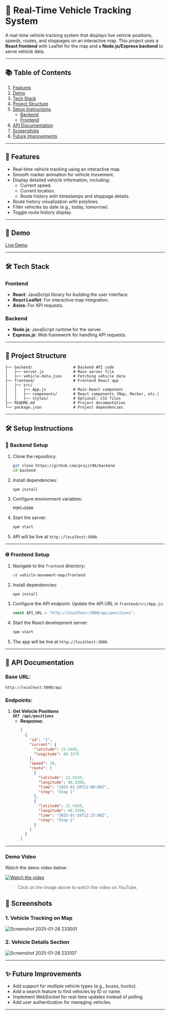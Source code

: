 # 🚗 Real-Time Vehicle Tracking System

A real-time vehicle tracking system that displays live vehicle positions, speeds, routes, and stoppages on an interactive map. This project uses a **React frontend** with Leaflet for the map and a **Node.js/Express backend** to serve vehicle data.

---

## 📚 Table of Contents
1. [Features](#features)
2. [Demo](#demo)
3. [Tech Stack](#tech-stack)
4. [Project Structure](#project-structure)
5. [Setup Instructions](#setup-instructions)
   - [Backend](#backend-setup)
   - [Frontend](#frontend-setup)
6. [API Documentation](#api-documentation)
7. [Screenshots](#screenshots)
8. [Future Improvements](#future-improvements)

---

## 🚀 Features
- Real-time vehicle tracking using an interactive map.
- Smooth marker animation for vehicle movement.
- Display detailed vehicle information, including:
  - Current speed.
  - Current location.
  - Route history with timestamps and stoppage details.
- Route history visualization with polylines.
- Filter vehicles by date (e.g., today, tomorrow).
- Toggle route history display.

---

## 🎥 Demo
[Live Demo](https://vehicle-movement-map-prajit96s-projects.vercel.app/)

---

## 🛠 Tech Stack
### Frontend
- **React**: JavaScript library for building the user interface.
- **React Leaflet**: For interactive map integration.
- **Axios**: For API requests.

### Backend
- **Node.js**: JavaScript runtime for the server.
- **Express.js**: Web framework for handling API requests.

---

## 📂 Project Structure

```
├── backend/                  # Backend API code
│   ├── server.js             # Main server file
│   ├── vehicle-data.json     # Fetching vehicle data
├── frontend/                 # Frontend React app
│   ├── src/
│   │   ├── App.js            # Main React component
│   │   ├── components/       # React components (Map, Marker, etc.)
│   │   ├── styles/           # Optional: CSS files
├── README.md                 # Project documentation
└── package.json              # Project dependencies
```

---

## 🛠️ Setup Instructions

### 🔧 Backend Setup
1. Clone the repository:
   ```bash
   git clone https://github.com/prajit96/backend
   cd backend
   ```

2. Install dependencies:
   ```bash
   npm install
   ```

3. Configure environment variables:
   ```
   PORT=5000
   ```

4. Start the server:
   ```bash
   npm start
   ```

5. API will be live at `http://localhost:5000`.

---

### 🌐 Frontend Setup
1. Navigate to the `frontend` directory:
   ```bash
   cd vehicle-movement-map/frontend
   ```

2. Install dependencies:
   ```bash
   npm install
   ```

3. Configure the API endpoint:
   Update the API URL in `frontend/src/App.js`:
   ```javascript
   const API_URL = "http://localhost:5000/api/positions";
   ```

4. Start the React development server:
   ```bash
   npm start
   ```

5. The app will be live at `http://localhost:3000`.

---

## 📑 API Documentation

### Base URL:
`http://localhost:5000/api`

### Endpoints:

1. **Get Vehicle Positions**  
   **`GET /api/positions`**  
   - **Response:**  
     ```json
     [
       {
         "id": "1",
         "current": {
           "latitude": 22.5405,
           "longitude": 88.3375
         },
         "speed": 30,
         "route": [
           {
             "latitude": 22.5410,
             "longitude": 88.3380,
             "time": "2025-01-28T12:00:00Z",
             "stop": "Stop 1"
           },
           {
             "latitude": 22.5420,
             "longitude": 88.3390,
             "time": "2025-01-28T12:15:00Z",
             "stop": "Stop 2"
           }
         ]
       }
     ]
     ```

---
### Demo Video

Watch the demo video below:

[![Watch the video](https://img.youtube.com/vi/_FL5TPpRvbk/0.jpg)](https://youtu.be/_FL5TPpRvbk)

> Click on the image above to watch the video on YouTube.



## 📸 Screenshots

### 1. Vehicle Tracking on Map
![Screenshot 2025-01-28 233001](https://github.com/user-attachments/assets/7be4c699-6716-476d-9a91-98054f7c1716)


### 2. Vehicle Details Section
![Screenshot 2025-01-28 233107](https://github.com/user-attachments/assets/de184646-b887-4055-9538-f7c070e58eea)


---

## ✨ Future Improvements
- Add support for multiple vehicle types (e.g., buses, trucks).
- Add a search feature to find vehicles by ID or name.
- Implement WebSocket for real-time updates instead of polling.
- Add user authentication for managing vehicles.

---

